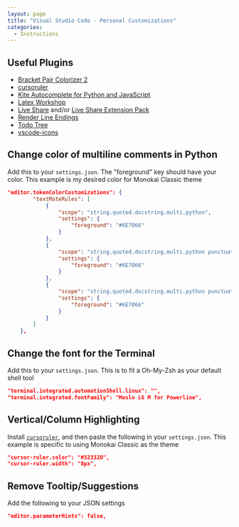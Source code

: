 ```yaml
---
layout: page
title: "Visual Studio Code - Personal Customizations"
categories:
  - Instructions
---
```


## Useful Plugins
- [Bracket Pair Colorizer 2](https://marketplace.visualstudio.com/items?itemName=CoenraadS.bracket-pair-colorizer-2)
- [cursoruler](https://marketplace.visualstudio.com/items?itemName=freakone.cursoruler)
- [Kite Autocomplete for Python and JavaScript](https://marketplace.visualstudio.com/items?itemName=kiteco.kite)
- [Latex Workshop](https://marketplace.visualstudio.com/items?itemName=James-Yu.latex-workshop)
- [Live Share](https://marketplace.visualstudio.com/items?itemName=MS-vsliveshare.vsliveshare) and/or [Live Share Extension Pack](https://marketplace.visualstudio.com/items?itemName=MS-vsliveshare.vsliveshare-pack)
- [Render Line Endings](https://marketplace.visualstudio.com/items?itemName=medo64.render-crlf)
- [Todo Tree](https://marketplace.visualstudio.com/items?itemName=Gruntfuggly.todo-tree)
- [vscode-icons](https://marketplace.visualstudio.com/items?itemName=vscode-icons-team.vscode-icons)

## Change color of multiline comments in Python 

Add this to your `settings.json`. The "foreground" key should have your color. This example is my desired color for Monokai Classic theme

```json
"editor.tokenColorCustomizations": {
        "textMateRules": [
            {
                "scope": "string.quoted.docstring.multi.python",
                "settings": {
                    "foreground": "#6E7066"
                }
            },
            {
                "scope": "string.quoted.docstring.multi.python punctuation.definition.string.end.python",
                "settings": {
                    "foreground": "#6E7066"
                }
            },
            {
                "scope": "string.quoted.docstring.multi.python punctuation.definition.string.begin.python",
                "settings": {
                    "foreground": "#6E7066"
                }
            }
        ]
    },
```

## Change the font for the Terminal

Add this to your `settings.json`. This is to fit a Oh-My-Zsh as your default shell tool

```json
"terminal.integrated.automationShell.linux": "",
"terminal.integrated.fontFamily": "Meslo LG M for Powerline",
```

## Vertical/Column Highlighting

Install [`cursoruler`](https://marketplace.visualstudio.com/items?itemName=freakone.cursoruler), and then paste the following in your `settings.json`. This example is specific to using Monokai Classic as the theme

```json
"cursor-ruler.color": "#32332D",
"cursor-ruler.width": "8px",
```

## Remove Tooltip/Suggestions
Add the following to your JSON settings

```json
"editor.parameterHints": false,
```